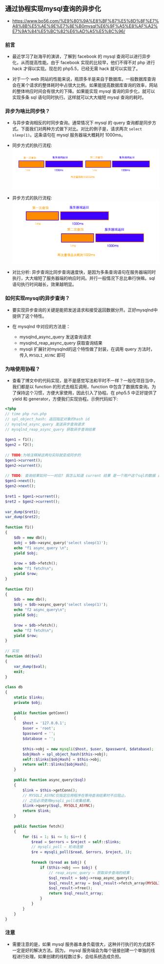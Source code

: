 ## 通过协程实现mysql查询的异步化
* https://www.bo56.com/%E9%80%9A%E8%BF%87%E5%8D%8F%E7%A8%8B%E5%AE%9E%E7%8E%B0mysql%E6%9F%A5%E8%AF%A2%E7%9A%84%E5%BC%82%E6%AD%A5%E5%8C%96/


### 前言
* 最近学习了赵海平的演讲，了解到 facebook 的 mysql 查询可以进行异步化，从而提高性能。由于 facebook 实现的比较早，他们不得不对 php 进行 hack 才得以实现。现在的 php5.5，已经无需 hack 就可以实现了。

* 对于一个 web 网站的性能来说，瓶颈多半是来自于数据库。一般数据库查询会在某个请求的整体耗时中占很大比例。如果能提高数据库查询的效率，网站的整体响应时间会有很大的下降。如果能实现 mysql 查询的异步化，就可以实现多条 sql 语句同时执行。这样就可以大大缩短 mysql 查询的耗时。


### 异步为啥比同步快？
* 与异步查询相反的时同步查询。通常情况下 mysql 的 query 查询都是同步方式。下面我们对两种方式做下对比。对比的例子是，请求两次 `select sleep(1)`。这条语句在 mysql 服务器端大概耗时 1000ms。

* 同步方式的执行流程: ![同步方式的执行流程](./images/sync_mysql_1.png)

* 异步方式的执行流程: ![异步方式的执行流程](./images/async_mysql_2.png)

* 对比分析: 异步查询比同步查询速度快，是因为多条查询语句在服务器端同时执行，大大缩短了服务器端的响应时间。并行一般情况下总比串行快嘛。sql语句执行时间越长，效果越明显。


### 如何实现mysql的异步查询？
* 要实现异步查询的关键是能把发送请求和接受返回数据分开。正好mysqlnd中提供了这个特性。

* 在 mysqlnd 中对应的方法是：
    * mysqlnd_async_query 发送查询请求
    * mysqlnd_reap_async_query 获取查询结果
    * mysqli 扩展针对mysqlnd的这个特性做了封装，在调用 query 方法时，传入 `MYSQLI_ASYNC` 即可


### 为啥使用协程？
* 查看了博文中的代码实现，是不是感觉写法和平时不一样？一般在项目当中，我们都是以 function 的形式去相互调用，function 中包含了数据库查询。为了保持这个习惯，方便大家使用，因此引入了协程。在 php5.5 中正好提供了 yield 和 generator，方便我们实现协程。示例代码如下:

```php
<?php
// time php run.php
// spl_object_hash: 返回指定对象的hash id
// mysqlnd_async_query 发送异步查询请求
// mysqlnd_reap_async_query 获取异步查询结果

$gen1 = f1();
$gen2 = f2();

// TODO:为啥注释掉这两句实际就变成同步的
$gen1->current();
$gen2->current();

// TODO: 查询结果如何一一对应? 我怎么知道 current 结果 是一个用户这个sql的数据 还是 查询一篇文章的 sql 数据?
$gen1->next();
$gen2->next();

$ret1 = $gen1->current();
$ret2 = $gen2->current();

var_dump($ret1);
var_dump($ret2);

function f1()
{
    $db = new db();
    $obj = $db->async_query('select sleep(1)');
    echo "f1 async_query \n";
    yield $obj;

    $row = $db->fetch();
    echo "f1 fetch\n";
    yield $row;
}

function f2()
{
    $db = new db();
    $obj = $db->async_query('select sleep(1)');
    echo "f2 async_query\n";
    yield $obj;

    $row = $db->fetch();
    echo "f2 fetch\n";
    yield $row;
}

// 实现
function dd($val)
{
    var_dump($val);
    exit;
}

class db
{
    static $links;
    private $obj;

    public function getConn()
    {
        $host = '127.0.0.1';
        $user = 'root';
        $password = '';
        $database = '';

        $this->obj = new mysqli($host, $user, $password, $database);
        $objHash = spl_object_hash($this->obj);
        self::$links[$objHash] = $this->obj;
        return self::$links[$objHash];
    }

    public function async_query($sql)
    {
        $link = $this->getConn();
        // MYSQLI_ASYNC仅指定应用程序在等待查询结果时不应阻止。
        // 之后必须使用mysqli_poll收集结果。
        $link->query($sql, MYSQLI_ASYNC);
        return $link;
    }

    public function fetch()
    {
        for ($i = 1; $i <= 5; $i++) {
            $read = $errors = $reject = self::$links;
            // mysqli_poll — 轮询连接
            $re = mysqli_poll($read, $errors, $reject, 1);

            foreach ($read as $obj) {
                if ($this->obj === $obj) {
                    // reap_async_query — 获取异步查询的结果
                    $sql_result = $obj->reap_async_query();
                    $sql_result_array = $sql_result->fetch_array(MYSQLI_ASSOC); //只有一行
                    $sql_result->free();
                    return $sql_result_array;
                }
            }
        }
    }
}
```


### 注意
* 需要注意的是，如果 mysql 服务器本身负载很大，这种并行执行的方式就不一定是好的解决方法。因为， mysql 服务端会为每个链接创建一个单独的线程进行处理。如果创建的线程数过多，会给系统造成负担。
